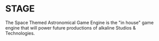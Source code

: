 # STAGE

The Space Themed Astronomical Game Engine is the "in house" game engine that will power future productions of alkaline Studios &amp; Technologies.
